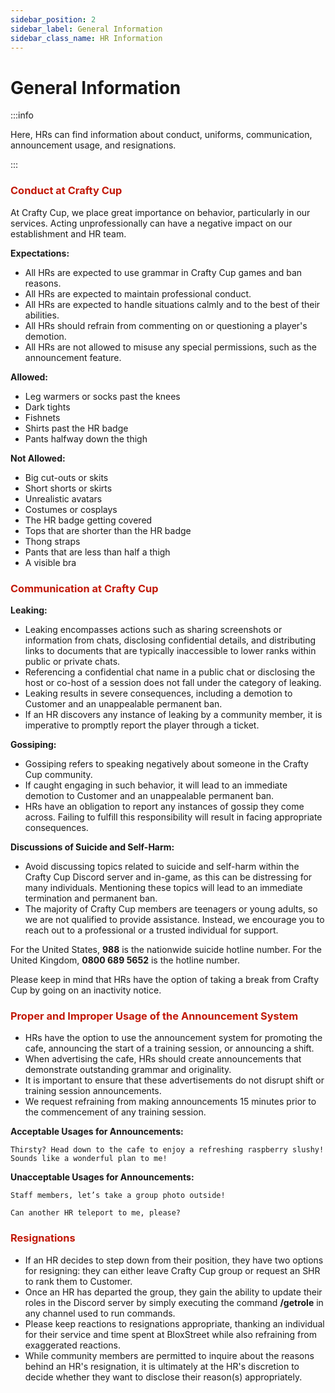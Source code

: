 ```yaml
---
sidebar_position: 2
sidebar_label: General Information
sidebar_class_name: HR Information
---
```


# General Information

:::info

Here, HRs can find information about conduct, uniforms, communication, announcement usage, and resignations.

:::

### <font color="#C21807">Conduct at Crafty Cup</font>
At Crafty Cup, we place great importance on behavior, particularly in our services. Acting unprofessionally can have a negative impact on our establishment and HR team.

__Expectations:__
- All HRs are expected to use grammar in Crafty Cup games and ban reasons.
- All HRs are expected to maintain professional conduct.
- All HRs are expected to handle situations calmly and to the best of their abilities.
- All HRs should refrain from commenting on or questioning a player's demotion.
- All HRs are not allowed to misuse any special permissions, such as the announcement feature.

__Allowed:__
- Leg warmers or socks past the knees
- Dark tights
- Fishnets
- Shirts past the HR badge
- Pants halfway down the thigh

__Not Allowed:__
- Big cut-outs or skits
- Short shorts or skirts
- Unrealistic avatars
- Costumes or cosplays
- The HR badge getting covered
- Tops that are shorter than the HR badge
- Thong straps
- Pants that are less than half a thigh
- A visible bra

### <font color="#C21807">Communication at Crafty Cup</font>

__Leaking:__
- Leaking encompasses actions such as sharing screenshots or information from chats, disclosing confidential details, and distributing links to documents that are typically inaccessible to lower ranks within public or private chats.
- Referencing a confidential chat name in a public chat or disclosing the host or co-host of a session does not fall under the category of leaking.
- Leaking results in severe consequences, including a demotion to Customer and an unappealable permanent ban.
- If an HR discovers any instance of leaking by a community member, it is imperative to promptly report the player through a ticket.

__Gossiping:__
- Gossiping refers to speaking negatively about someone in the Crafty Cup community.
- If caught engaging in such behavior, it will lead to an immediate demotion to Customer and an unappealable permanent ban.
- HRs have an obligation to report any instances of gossip they come across. Failing to fulfill this responsibility will result in facing appropriate consequences.

__Discussions of Suicide and Self-Harm:__
- Avoid discussing topics related to suicide and self-harm within the Crafty Cup Discord server and in-game, as this can be distressing for many individuals. Mentioning these topics will lead to an immediate termination and permanent ban.
- The majority of Crafty Cup members are teenagers or young adults, so we are not qualified to provide assistance. Instead, we encourage you to reach out to a professional or a trusted individual for support.

For the United States, **988** is the nationwide suicide hotline number. 
For the United Kingdom, **0800 689 5652** is the hotline number. 

Please keep in mind that HRs have the option of taking a break from Crafty Cup by going on an inactivity notice.


### <font color="#C21807">Proper and Improper Usage of the Announcement System</font>
- HRs have the option to use the announcement system for promoting the cafe, announcing the start of a training session, or announcing a shift.
- When advertising the cafe, HRs should create announcements that demonstrate outstanding grammar and originality.
- It is important to ensure that these advertisements do not disrupt shift or training session announcements.
- We request refraining from making announcements 15 minutes prior to the commencement of any training session.

__Acceptable Usages for Announcements:__

`Thirsty? Head down to the cafe to enjoy a refreshing raspberry slushy! Sounds like a wonderful plan to me!`

__Unacceptable Usages for Announcements:__

`Staff members, let’s take a group photo outside!`

`Can another HR teleport to me, please?`


### <font color="#C21807">Resignations</font>
- If an HR decides to step down from their position, they have two options for resigning: they can either leave Crafty Cup group or request an SHR to rank them to Customer.
- Once an HR has departed the group, they gain the ability to update their roles in the Discord server by simply executing the command **/getrole** in any channel used to run commands.
- Please keep reactions to resignations appropriate, thanking an individual for their service and time spent at BloxStreet while also refraining from exaggerated reactions.
- While community members are permitted to inquire about the reasons behind an HR's resignation, it is ultimately at the HR's discretion to decide whether they want to disclose their reason(s) appropriately.
